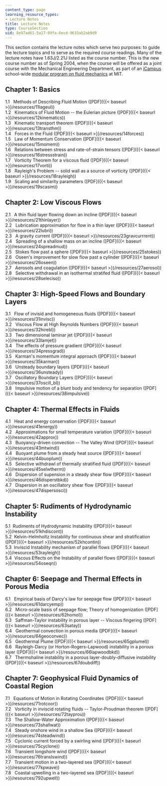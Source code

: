 ```yaml
---
content_type: page
learning_resource_types:
- Lecture Notes
title: Lecture Notes
type: CourseSection
uid: 8e97ad61-5a17-09fa-6ecd-9633ab2ab9d9
---
```


This section contains the lecture notes which serve two purposes: to guide the lecture topics and to serve as the required course readings. Many of the lecture notes have 1.63J/2.21J listed as the course number. This is the new course number as of Spring 2004, when the course will be offered as a joint course with the Mechanical Engineering Department, as part of an [iCampus](http://icampus.mit.edu/) school-wide [modular program on fluid mechanics](http://web.mit.edu/fluids-modules/www/) at MIT.

Chapter 1: Basics
-----------------

1.1   Methods of Describing Fluid Motion ([PDF]({{< baseurl >}}/resources/11lageul))  
1.2   Kinematics of Fluid Motion -- the Eulerian picture ([PDF]({{< baseurl >}}/resources/12kinematics))  
1.3   Kinematic transport theorem ([PDF]({{< baseurl >}}/resources/13transthm))  
1.4   Forces in the Fluid ([PDF]({{< baseurl >}}/resources/14forces))  
1.5   Law of Momentum Conservation ([PDF]({{< baseurl >}}/resources/15momem))  
1.6   Relations between stress and rate-of-strain tensors ([PDF]({{< baseurl >}}/resources/16stressstrain))  
1.7   Vorticity Theorem for a viscous fluid ([PDF]({{< baseurl >}}/resources/17vorti))  
1.8   Rayleigh's Problem -- solid wall as a source of vorticity ([PDF]({{< baseurl >}}/resources/18rayleigh))  
1.9   Scaling and similarity parameters ([PDF]({{< baseurl >}}/resources/19scasim))

Chapter 2: Low Viscous Flows
----------------------------

2.1   A thin fluid layer flowing down an incline ([PDF]({{< baseurl >}}/resources/21thinlayer))  
2.2   Lubrication approximation for flow in a thin layer ([PDF]({{< baseurl >}}/resources/22lubri))  
2.3   A gravity current ([PDF]({{< baseurl >}}/resources/23gravcurrrent))  
2.4   Spreading of a shallow mass on an incline ([PDF]({{< baseurl >}}/resources/24spreadmud))  
2.5   Stokes flow past a sphere ([PDF]({{< baseurl >}}/resources/25stokes))  
2.6   Oseen's improvement for slow flow past a cylinder ([PDF]({{< baseurl >}}/resources/26oseen))  
2.7   Aerosols and coagulation ([PDF]({{< baseurl >}}/resources/27aerosol))  
2.8   Selective withdrawal in an isothermal stratifed fluid ([PDF]({{< baseurl >}}/resources/28seleciso))

Chapter 3: High-Speed Flows and Boundary Layers
-----------------------------------------------

3.1   Flow of invisid and homogeneous fluids ([PDF]({{< baseurl >}}/resources/31invisc))  
3.2   Viscous Flow at High Reynolds Numbers ([PDF]({{< baseurl >}}/resources/32hirebl))  
3.3   Two dimensional laminar jet ([PDF]({{< baseurl >}}/resources/33lamjet))  
3.4   The effects of pressure gradient ([PDF]({{< baseurl >}}/resources/34pressgrad))  
3.5   Karman's momentum integral approach ([PDF]({{< baseurl >}}/resources/35karman))  
3.6   Unsteady boundary layers ([PDF]({{< baseurl >}}/resources/36unsteady))  
3.7   Oscillatory Boundary Layers ([PDF]({{< baseurl >}}/resources/37oscill_bl))  
3.8   Impulsive motion of a blunt body and tendency for separation ([PDF]({{< baseurl >}}/resources/38impulsive))

Chapter 4: Thermal Effects in Fluids
------------------------------------

4.1   Heat and energy conservation ([PDF]({{< baseurl >}}/resources/41energy))  
4.2   Approximations for small temperature variation ([PDF]({{< baseurl >}}/resources/42approx))  
4.3   Buoyancy-driven convection -- The Valley Wind ([PDF]({{< baseurl >}}/resources/43mtwind))  
4.4   Buoyant plume from a steady heat source ([PDF]({{< baseurl >}}/resources/44buoplum))  
4.5   Selective withdrawl of thermally stratified fluid ([PDF]({{< baseurl >}}/resources/45selwtherm))  
4.6   Dispersion of supension in a steady shear flow ([PDF]({{< baseurl >}}/resources/46disperstbkd))  
4.7   Dispersion in an oscillatory shear flow ([PDF]({{< baseurl >}}/resources/47dispersosci))

Chapter 5: Rudiments of Hydrodynamic Instability
------------------------------------------------

5.1  Rudiments of Hydrodynamic Instability ([PDF]({{< baseurl >}}/resources/51khdiscont))  
5.2  Kelvin-Helmholtz Instability for continuous shear and stratification ([PDF]({{< baseurl >}}/resources/52khcontin))  
5.3  Inviscid Instability mechanism of parallel flows ([PDF]({{< baseurl >}}/resources/53rayleigh))  
5.4  Viscous Effects on the Instability of parallel flows ([PDF]({{< baseurl >}}/resources/54oseqn))

Chapter 6: Seepage and Thermal Effects in Porous Media
------------------------------------------------------

6.1   Empirical basis of Darcy's law for seepage flow ([PDF]({{< baseurl >}}/resources/61darcyemp))  
6.2   Micro-scale basis of seepage flow; Theory of homogenization ([PDF]({{< baseurl >}}/resources/62homol))  
6.3   Saffman-Taylor instability in porous layer -- Viscous fingering ([PDF]({{< baseurl >}}/resources/63satay))  
6.4   Geothermal convection in porous media ([PDF]({{< baseurl >}}/resources/64geoconvec))  
6.5   Geothermal Plume ([PDF]({{< baseurl >}}/resources/65gplumel))  
6.6   Rayleigh-Darcy (or Horton-Rogers-Lapwood) instability in a porous layer ([PDF]({{< baseurl >}}/resources/66lapwoodbkd))  
6.7   Thermohaline instability in a porous layer-doubly-diffusive instability ([PDF]({{< baseurl >}}/resources/67doubdiff))

Chapter 7: Geophysical Fluid Dynamics of Coastal Region
-------------------------------------------------------

7.1   Equations of Motion in Rotating Coordinates ([PDF]({{< baseurl >}}/resources/71rotcoor))  
7.2   Vorticity in inviscid rotating fluids -- Taylor-Proudman theorem ([PDF]({{< baseurl >}}/resources/72tayprou))  
7.3   The Shallow-Water Approximation ([PDF]({{< baseurl >}}/resources/73shallwat))  
7.4   Steady onshore wind in a shallow Sea ([PDF]({{< baseurl >}}/resources/74steadwind))  
7.5   Cyclonic current forced by a swirling wind ([PDF]({{< baseurl >}}/resources/75cyclone))  
7.6   Transient longshore wind ([PDF]({{< baseurl >}}/resources/76translswind))  
7.7   Transient motion in a two-layered sea ([PDF]({{< baseurl >}}/resources/77kpwave))  
7.8   Coastal upwelling in a two-layered sea ([PDF]({{< baseurl >}}/resources/792upwell))
